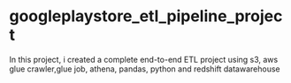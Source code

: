 # googleplaystore_etl_pipeline_project
In this project, i created a complete end-to-end ETL project using s3, aws glue crawler,glue job, athena, pandas, python and redshift datawarehouse
